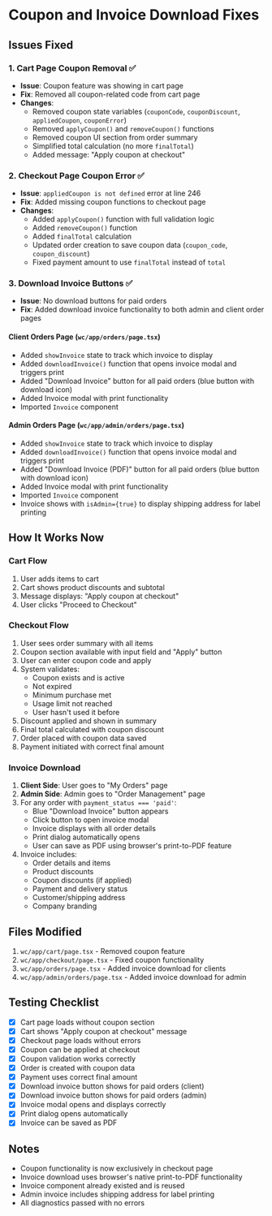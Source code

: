 # Coupon and Invoice Download Fixes

## Issues Fixed

### 1. Cart Page Coupon Removal ✅
- **Issue**: Coupon feature was showing in cart page
- **Fix**: Removed all coupon-related code from cart page
- **Changes**:
  - Removed coupon state variables (`couponCode`, `couponDiscount`, `appliedCoupon`, `couponError`)
  - Removed `applyCoupon()` and `removeCoupon()` functions
  - Removed coupon UI section from order summary
  - Simplified total calculation (no more `finalTotal`)
  - Added message: "Apply coupon at checkout"

### 2. Checkout Page Coupon Error ✅
- **Issue**: `appliedCoupon is not defined` error at line 246
- **Fix**: Added missing coupon functions to checkout page
- **Changes**:
  - Added `applyCoupon()` function with full validation logic
  - Added `removeCoupon()` function
  - Added `finalTotal` calculation
  - Updated order creation to save coupon data (`coupon_code`, `coupon_discount`)
  - Fixed payment amount to use `finalTotal` instead of `total`

### 3. Download Invoice Buttons ✅
- **Issue**: No download buttons for paid orders
- **Fix**: Added download invoice functionality to both admin and client order pages

#### Client Orders Page (`wc/app/orders/page.tsx`)
- Added `showInvoice` state to track which invoice to display
- Added `downloadInvoice()` function that opens invoice modal and triggers print
- Added "Download Invoice" button for all paid orders (blue button with download icon)
- Added Invoice modal with print functionality
- Imported `Invoice` component

#### Admin Orders Page (`wc/app/admin/orders/page.tsx`)
- Added `showInvoice` state to track which invoice to display
- Added `downloadInvoice()` function that opens invoice modal and triggers print
- Added "Download Invoice (PDF)" button for all paid orders (blue button with download icon)
- Added Invoice modal with print functionality
- Imported `Invoice` component
- Invoice shows with `isAdmin={true}` to display shipping address for label printing

## How It Works Now

### Cart Flow
1. User adds items to cart
2. Cart shows product discounts and subtotal
3. Message displays: "Apply coupon at checkout"
4. User clicks "Proceed to Checkout"

### Checkout Flow
1. User sees order summary with all items
2. Coupon section available with input field and "Apply" button
3. User can enter coupon code and apply
4. System validates:
   - Coupon exists and is active
   - Not expired
   - Minimum purchase met
   - Usage limit not reached
   - User hasn't used it before
5. Discount applied and shown in summary
6. Final total calculated with coupon discount
7. Order placed with coupon data saved
8. Payment initiated with correct final amount

### Invoice Download
1. **Client Side**: User goes to "My Orders" page
2. **Admin Side**: Admin goes to "Order Management" page
3. For any order with `payment_status === 'paid'`:
   - Blue "Download Invoice" button appears
   - Click button to open invoice modal
   - Invoice displays with all order details
   - Print dialog automatically opens
   - User can save as PDF using browser's print-to-PDF feature
4. Invoice includes:
   - Order details and items
   - Product discounts
   - Coupon discounts (if applied)
   - Payment and delivery status
   - Customer/shipping address
   - Company branding

## Files Modified

1. `wc/app/cart/page.tsx` - Removed coupon feature
2. `wc/app/checkout/page.tsx` - Fixed coupon functionality
3. `wc/app/orders/page.tsx` - Added invoice download for clients
4. `wc/app/admin/orders/page.tsx` - Added invoice download for admin

## Testing Checklist

- [x] Cart page loads without coupon section
- [x] Cart shows "Apply coupon at checkout" message
- [x] Checkout page loads without errors
- [x] Coupon can be applied at checkout
- [x] Coupon validation works correctly
- [x] Order is created with coupon data
- [x] Payment uses correct final amount
- [x] Download invoice button shows for paid orders (client)
- [x] Download invoice button shows for paid orders (admin)
- [x] Invoice modal opens and displays correctly
- [x] Print dialog opens automatically
- [x] Invoice can be saved as PDF

## Notes

- Coupon functionality is now exclusively in checkout page
- Invoice download uses browser's native print-to-PDF functionality
- Invoice component already existed and is reused
- Admin invoice includes shipping address for label printing
- All diagnostics passed with no errors
